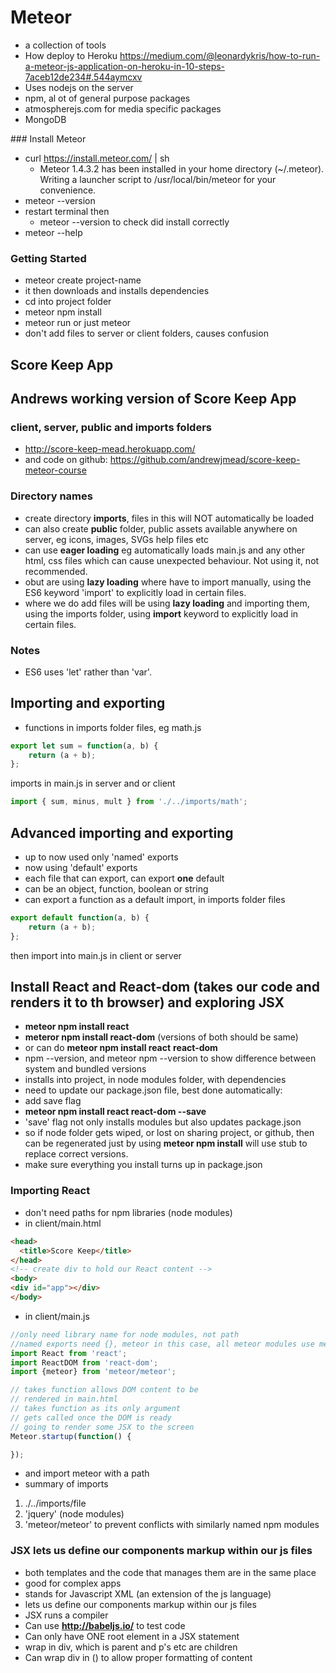 
# Meteor
- a collection of tools
- How deploy to Heroku
<https://medium.com/@leonardykris/how-to-run-a-meteor-js-application-on-heroku-in-10-steps-7aceb12de234#.544aymcxv>
 - Uses nodejs on the server
 - npm, al ot of general purpose packages
 - atmospherejs.com for media specific packages
 - MongoDB 

### Install Meteor
- curl https://install.meteor.com/ | sh
    - Meteor 1.4.3.2 has been installed in your home directory (~/.meteor).
Writing a launcher script to /usr/local/bin/meteor for your convenience.  
- meteor --version
- restart terminal then 
    - meteor --version to check did install correctly
- meteor --help
### Getting Started
- meteor create project-name
- it then downloads and installs dependencies    
- cd into project folder
- meteor npm install
- meteor run or just meteor
- don't add files to server or client folders, causes confusion

## Score Keep App
## Andrews working version of Score Keep App
### client, server, public and imports folders
- <http://score-keep-mead.herokuapp.com/>
- and code on github: <https://github.com/andrewjmead/score-keep-meteor-course>
### Directory names
- create directory __imports__, files in this will NOT automatically be loaded
- can also create __public__ folder, public assets available anywhere on server, eg icons, images, SVGs help files etc
- can use __eager loading__  eg automatically loads main.js and any other html, css files which can cause unexpected behaviour. Not using it, not recommended.
- obut are using __lazy loading__ where have to import manually, using the ES6 keyword 'import' to explicitly load in certain files.
- where we do add files will be using  __lazy loading__ and importing them, using the imports folder, using __import__ keyword to explicitly load in certain files.

### Notes
- ES6 uses 'let' rather than 'var'.
## Importing and exporting
- functions in imports folder files, eg math.js
```javascript
export let sum = function(a, b) {
    return (a + b);
};
```
imports in main.js in server and or client
```javascript
import { sum, minus, mult } from './../imports/math';
```
## Advanced importing and exporting
- up to now used only 'named' exports
- now using 'default' exports
- each file that can export, can export __one__ default
- can be an object, function, boolean or string
- can export a function as a default import, in imports folder files
```javascript
export default function(a, b) {
    return (a + b);
};
```
then import into main.js in client or server
## Install React and React-dom (takes our code and renders it to th browser) and exploring JSX
- __meteor npm install react__
- __meteror npm install react-dom__ (versions of both should be same)
- or can do __meteor npm install react__ __react-dom__
- npm --version, and meteor npm --version to show difference between system and bundled versions
- installs into project, in node modules folder, with dependencies
- need to update our package.json file, best done automatically:
- add save flag 
- __meteor npm install react react-dom --save__
- 'save' flag not only installs modules but also updates package.json
- so if node folder gets wiped, or lost on sharing project, or github, then can be regenerated just by using __meteor npm install__ will use stub to replace correct versions.
- make sure everything you install turns up in package.json
### Importing React
- don't need paths for npm libraries (node modules)
- in client/main.html 
```html
<head>
  <title>Score Keep</title>
</head>
<!-- create div to hold our React content -->
<body>
<div id="app"></div>
</body>
```
- in client/main.js
```javascript
//only need library name for node modules, not path
//named exports need {}, meteor in this case, all meteor modules use meteor/meteor
import React from 'react';
import ReactDOM from 'react-dom';
import {meteor} from 'meteor/meteor';

// takes function allows DOM content to be 
// rendered in main.html
// takes function as its only argument
// gets called once the DOM is ready
// going to render some JSX to the screen
Meteor.startup(function() {

});
```
- and import meteor with a path
- summary of imports
1. ./../imports/file
2. 'jquery' (node modules)
3. 'meteor/meteor' to prevent conflicts with similarly named npm modules
### JSX lets us define our components markup within our js files
- both templates and the code that manages them are in the same place
- good for complex apps
- stands for Javascript XML (an extension of the js language)
- lets us define our components markup within our js files
- JSX runs a compiler
- Can use __http://babeljs.io/__ to test code
- Can only have ONE root element in a JSX statement
- wrap in div, which is parent and p's etc are children
- Can wrap div in () to allow proper formatting of content








